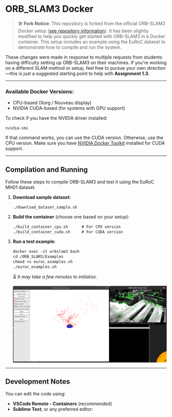 # ORB\_SLAM3 Docker

> 🛠️ **Fork Notice**:
> This repository is forked from the official ORB-SLAM3 Docker setup ([see repository information](https://github.com/jahaniam/orbslam3_docker.git)).
> It has been slightly modified to help you quickly get started with ORB-SLAM3 in a Docker container.
> This setup includes an example using the EuRoC dataset to demonstrate how to compile and run the system.

These changes were made in response to multiple requests from students having difficulty setting up ORB-SLAM3 on their machines.
If you're working on a different SLAM method or setup, feel free to pursue your own direction—this is just a suggested starting point to help with **Assignment 1.3**.

---

### Available Docker Versions:

* CPU-based (Xorg / Nouveau display)
* NVIDIA CUDA-based (for systems with GPU support)

To check if you have the NVIDIA driver installed:

```
nvidia-smi
```

If that command works, you can use the CUDA version. Otherwise, use the CPU version.
Make sure you have [NVIDIA Docker Toolkit](https://docs.nvidia.com/datacenter/cloud-native/container-toolkit/install-guide.html) installed for CUDA support.

---

## Compilation and Running

Follow these steps to compile ORB-SLAM3 and test it using the EuRoC MH01 dataset.

1. **Download sample dataset**:

   ```
   ./download_dataset_sample.sh
   ```

2. **Build the container** (choose one based on your setup):

   ```
   ./build_container_cpu.sh      # For CPU version
   ./build_container_cuda.sh     # For CUDA version
   ```

3. **Run a test example**:

   ```
   docker exec -it orbslam3 bash
   cd /ORB_SLAM3/Examples
   chmod +x euroc_examples.sh 
   ./euroc_examples.sh
   ```

   ⏳ *It may take a few minutes to initialize.*

   ![alt text](Images/image.png)

---

## Development Notes

You can edit the code using:

* **VSCode Remote - Containers** (recommended)
* **Sublime Text**, or any preferred editor:
